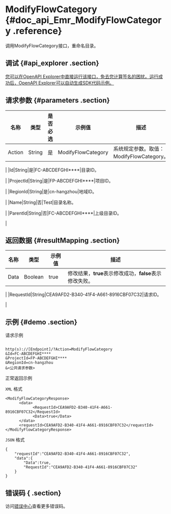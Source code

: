 # ModifyFlowCategory {#doc_api_Emr_ModifyFlowCategory .reference}

调用ModifyFlowCategory接口，重命名目录。

## 调试 {#api_explorer .section}

[您可以在OpenAPI Explorer中直接运行该接口，免去您计算签名的困扰。运行成功后，OpenAPI Explorer可以自动生成SDK代码示例。](https://api.aliyun.com/#product=Emr&api=ModifyFlowCategory&type=RPC&version=2016-04-08)

## 请求参数 {#parameters .section}

|名称|类型|是否必选|示例值|描述|
|--|--|----|---|--|
|Action|String|是|ModifyFlowCategory|系统规定参数。取值：ModifyFlowCategory。

 |
|Id|String|是|FC-ABCDEFGHI\*\*\*\*|目录ID。

 |
|ProjectId|String|是|FP-ABCDEFGHI\*\*\*\*|项目ID。

 |
|RegionId|String|是|cn-hangzhou|地域ID。

 |
|Name|String|否|Test|目录名称。

 |
|ParentId|String|否|FC-ABCDEFGHI\*\*\*\*|上级目录ID。

 |

## 返回数据 {#resultMapping .section}

|名称|类型|示例值|描述|
|--|--|---|--|
|Data|Boolean|true|修改结果，**true**表示修改成功，**false**表示修改失败。

 |
|RequestId|String|CEA9AFD2-B340-41F4-A661-8916CBF07C32|请求ID。

 |

## 示例 {#demo .section}

请求示例

``` {#request_demo}

http(s)://[Endpoint]/?Action=ModifyFlowCategory
&Id=FC-ABCDEFGHI****
&ProjectId=FP-ABCDEFGHI****
&RegionId=cn-hangzhou
&<公共请求参数>

```

正常返回示例

`XML` 格式

``` {#xml_return_success_demo}
<ModifyFlowCategoryResponse>
	  <data>
		    <RequestId>CEA9AFD2-B340-41F4-A661-8916CBF07C32</RequestId>
		    <Data>true</Data>
	  </data>
	  <requestId>CEA9AFD2-B340-41F4-A661-8916CBF07C32</requestId>
</ModifyFlowCategoryResponse>
```

`JSON` 格式

``` {#json_return_success_demo}
{
	"requestId":"CEA9AFD2-B340-41F4-A661-8916CBF07C32",
	"data":{
		"Data":true,
		"RequestId":"CEA9AFD2-B340-41F4-A661-8916CBF07C32"
	}
}
```

## 错误码 { .section}

访问[错误中心](https://error-center.alibabacloud.com/status/product/Emr)查看更多错误码。

